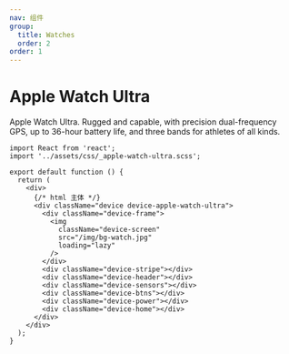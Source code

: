 ```yaml
---
nav: 组件
group:
  title: Watches
  order: 2
order: 1
---
```


# Apple Watch Ultra

Apple Watch Ultra. Rugged and capable, with precision dual-frequency GPS, up to 36-hour battery life, and three bands for athletes of all kinds.

```tsx
import React from 'react';
import '../assets/css/_apple-watch-ultra.scss';

export default function () {
  return (
    <div>
      {/* html 主体 */}
      <div className="device device-apple-watch-ultra">
        <div className="device-frame">
          <img
            className="device-screen"
            src="/img/bg-watch.jpg"
            loading="lazy"
          />
        </div>
        <div className="device-stripe"></div>
        <div className="device-header"></div>
        <div className="device-sensors"></div>
        <div className="device-btns"></div>
        <div className="device-power"></div>
        <div className="device-home"></div>
      </div>
    </div>
  );
}
```
